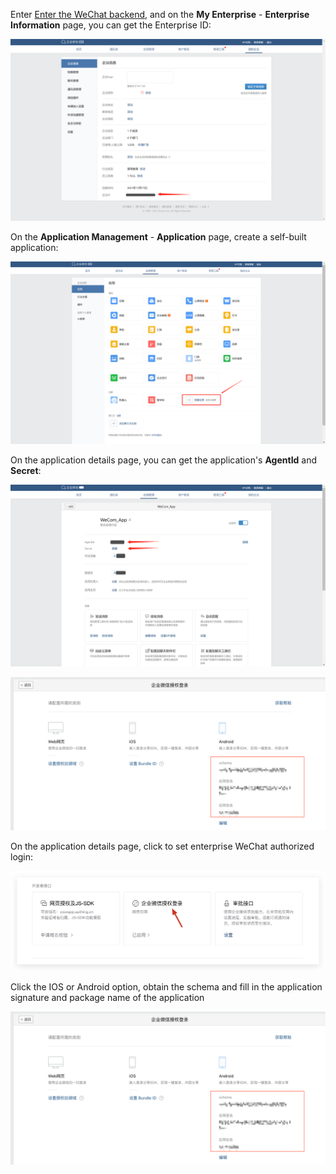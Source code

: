 <IntegrationDetailCard title="Get the Enterprise ID (CorpID)">

Enter [Enter the WeChat backend](https://work.weixin.qq.com/wework_admin/frame#profile), and on the **My Enterprise** - **Enterprise Information** page, you can get the Enterprise ID:

![](./images/get-corp-id.png)

</IntegrationDetailCard>

<IntegrationDetailCard title="Create a self-built application">

On the **Application Management** - **Application** page, create a self-built application:

![](./images/create-app.png)

</IntegrationDetailCard>

<IntegrationDetailCard title="Get AgentID and Secret">

On the application details page, you can get the application's **AgentId** and **Secret**:

![](./images/get-agentid-secret.png)

</IntegrationDetailCard>

<IntegrationDetailCard title="Enable enterprise WeChat authorized login and obtain Schema">

![img.png](./images/schema.png)

On the application details page, click to set enterprise WeChat authorized login:

![](./images/click-wechat-work-authz.png)

Click the IOS or Android option, obtain the schema and fill in the application signature and package name of the application

![](./images/schema.png)

</IntegrationDetailCard>
